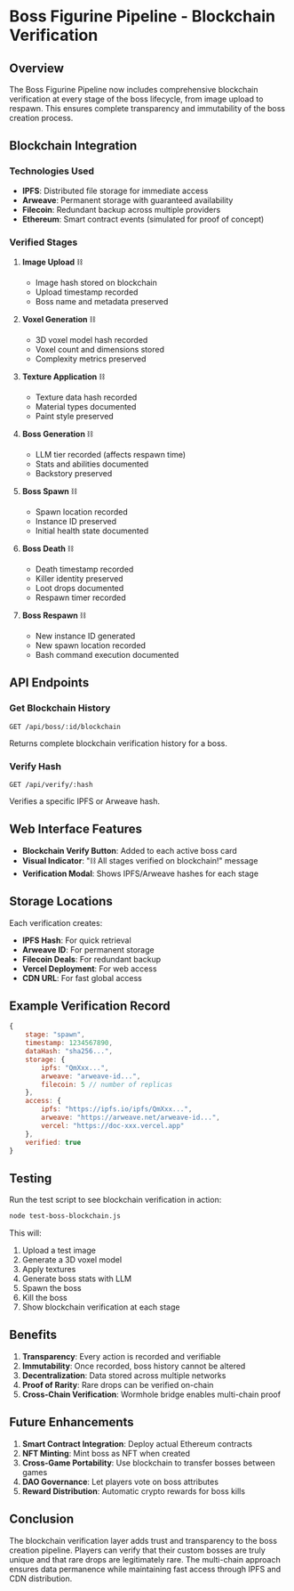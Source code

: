 # Boss Figurine Pipeline - Blockchain Verification

## Overview

The Boss Figurine Pipeline now includes comprehensive blockchain verification at every stage of the boss lifecycle, from image upload to respawn. This ensures complete transparency and immutability of the boss creation process.

## Blockchain Integration

### Technologies Used
- **IPFS**: Distributed file storage for immediate access
- **Arweave**: Permanent storage with guaranteed availability
- **Filecoin**: Redundant backup across multiple providers
- **Ethereum**: Smart contract events (simulated for proof of concept)

### Verified Stages

1. **Image Upload** ⛓️
   - Image hash stored on blockchain
   - Upload timestamp recorded
   - Boss name and metadata preserved

2. **Voxel Generation** ⛓️
   - 3D voxel model hash recorded
   - Voxel count and dimensions stored
   - Complexity metrics preserved

3. **Texture Application** ⛓️
   - Texture data hash recorded
   - Material types documented
   - Paint style preserved

4. **Boss Generation** ⛓️
   - LLM tier recorded (affects respawn time)
   - Stats and abilities documented
   - Backstory preserved

5. **Boss Spawn** ⛓️
   - Spawn location recorded
   - Instance ID preserved
   - Initial health state documented

6. **Boss Death** ⛓️
   - Death timestamp recorded
   - Killer identity preserved
   - Loot drops documented
   - Respawn timer recorded

7. **Boss Respawn** ⛓️
   - New instance ID generated
   - New spawn location recorded
   - Bash command execution documented

## API Endpoints

### Get Blockchain History
```
GET /api/boss/:id/blockchain
```
Returns complete blockchain verification history for a boss.

### Verify Hash
```
GET /api/verify/:hash
```
Verifies a specific IPFS or Arweave hash.

## Web Interface Features

- **Blockchain Verify Button**: Added to each active boss card
- **Visual Indicator**: "⛓️ All stages verified on blockchain!" message
- **Verification Modal**: Shows IPFS/Arweave hashes for each stage

## Storage Locations

Each verification creates:
- **IPFS Hash**: For quick retrieval
- **Arweave ID**: For permanent storage
- **Filecoin Deals**: For redundant backup
- **Vercel Deployment**: For web access
- **CDN URL**: For fast global access

## Example Verification Record

```javascript
{
    stage: "spawn",
    timestamp: 1234567890,
    dataHash: "sha256...",
    storage: {
        ipfs: "QmXxx...",
        arweave: "arweave-id...",
        filecoin: 5 // number of replicas
    },
    access: {
        ipfs: "https://ipfs.io/ipfs/QmXxx...",
        arweave: "https://arweave.net/arweave-id...",
        vercel: "https://doc-xxx.vercel.app"
    },
    verified: true
}
```

## Testing

Run the test script to see blockchain verification in action:
```bash
node test-boss-blockchain.js
```

This will:
1. Upload a test image
2. Generate a 3D voxel model
3. Apply textures
4. Generate boss stats with LLM
5. Spawn the boss
6. Kill the boss
7. Show blockchain verification at each stage

## Benefits

1. **Transparency**: Every action is recorded and verifiable
2. **Immutability**: Once recorded, boss history cannot be altered
3. **Decentralization**: Data stored across multiple networks
4. **Proof of Rarity**: Rare drops can be verified on-chain
5. **Cross-Chain Verification**: Wormhole bridge enables multi-chain proof

## Future Enhancements

1. **Smart Contract Integration**: Deploy actual Ethereum contracts
2. **NFT Minting**: Mint boss as NFT when created
3. **Cross-Game Portability**: Use blockchain to transfer bosses between games
4. **DAO Governance**: Let players vote on boss attributes
5. **Reward Distribution**: Automatic crypto rewards for boss kills

## Conclusion

The blockchain verification layer adds trust and transparency to the boss creation pipeline. Players can verify that their custom bosses are truly unique and that rare drops are legitimately rare. The multi-chain approach ensures data permanence while maintaining fast access through IPFS and CDN distribution.